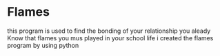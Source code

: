 # Flames
this program is used to find the bonding of your relationship you aleady Know that flames you mus
played in your school life i created the flames program by using python 

